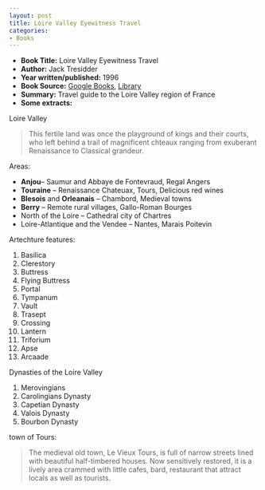 ```yaml
---
layout: post
title: Loire Valley Eyewitness Travel
categories:
- Books
---
```



- **Book Title:** Loire Valley Eyewitness Travel
- **Author:** Jack Tresidder
- **Year written/published:** 1996
- **Book Source:** [Google Books](http://books.google.com/books?id=ahf0HQAACAAJ&dq=Loire+Valley+Eyewitness+Travel), [Library](http://vistaweb.nlb.gov.sg/cgi-bin/cw_cgi?fullRecord+23161+3002+7809249+1+0)
- **Summary:** Travel guide to the Loire Valley region of France
- **Some extracts:**

Loire Valley

> This fertile land was once the playground of kings and their courts, who left behind a trail of magnificent chteaux ranging from exuberant Renaissance to Classical grandeur.

Areas:

- **Anjou**– Saumur and Abbaye de Fontevraud, Regal Angers
- **Touraine** – Renaissance Chateuax, Tours, Delicious red wines
- **Blesois** and **Orleanais** – Chambord, Medieval towns
- **Berry** – Remote rural villages, Gallo-Roman Bourges
- North of the Loire – Cathedral city of Chartres
- Loire-Atlantique and the Vendee – Nantes, Marais Poitevin

Artechture features:

1. Basilica
2. Clerestory
3. Buttress
4. Flying Buttress
5. Portal
6. Tympanum
7. Vault
8. Trasept
9. Crossing
10. Lantern
11. Triforium
12. Apse
13. Arcaade

Dynasties of the Loire Valley

1. Merovingians
2. Carolingians Dynasty
3. Capetian Dynasty
4. Valois Dynasty
5. Bourbon Dynasty

town of Tours:

> The medieval old town, Le Vieux Tours, is full of narrow streets lined with beautiful half-timbered houses. Now sensitively restored, it is a lively area crammed with little cafes, bard, restaurant that attract locals as well as tourists.

